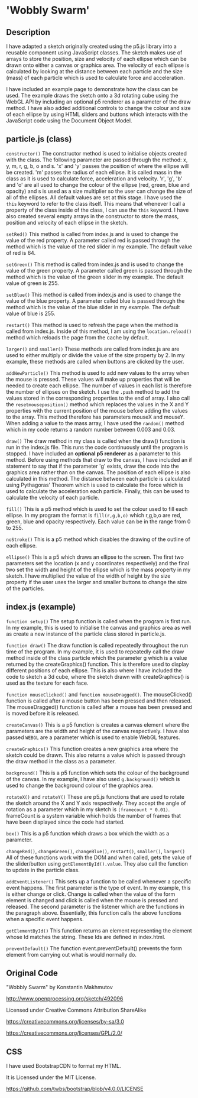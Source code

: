 'Wobbly Swarm'
======
## Description
I have adapted a sketch originally created using the p5.js library into a reusable component using JavaScript classes. The sketch makes use of arrays to store the position, size and velocity of each ellipse which can be drawn onto either a canvas or graphics area. The velocity of each ellipse is calculated by looking at the distance between each particle and the size (mass) of each particle which is used to calculate force and acceleration.

I have included an example page to demonstrate how the class can be used. The example draws the sketch onto a 3d rotating cube using the WebGL API by including an optional p5 renderer as a parameter of the draw method. I have also added additional controls to change the colour and size of each ellipse by using HTML sliders and buttons which interacts with the JavaScript code using the Document Object Model.
## particle.js (class)

`constructor()`
The constructor method is used to initialise objects created with the class. The following parameter are passed through the method: x, y, m, r, g, b, o and s. 'x' and 'y' passes the position of where the ellipse will be created. 'm' passes the radius of each ellipse. It is called mass in the class as it is used to calculate force, acceleration and velocity. 'r', 'g', 'b' and 'o' are all used to change the colour of the ellipse (red, green, blue and opacity) and s is used as a size multiplier so the user can change the size of all of the ellipses. All default values are set at this stage. I have used the `this` keyword to refer to the class itself. This means that whenever I call a property of the class inside of the class, I can use the `this` keyword. I have also created several empty arrays in the constructor to store the mass, position and velocity of each ellipse in the sketch.

`setRed()`
This method is called from index.js and is used to change the value of the red property. A parameter called red is passed through the method which is the value of the red slider in my example. The default value of red is 64.

`setGreen()`
This method is called from index.js and is used to change the value of the green property. A parameter called green is passed through the method which is the value of the green slider in my example. The default value of green is 255.

`setBlue()`
This method is called from index.js and is used to change the value of the blue property. A parameter called blue is passed through the method which is the value of the blue slider in my example. The default value of blue is 255.

`restart()`
This method is used to refresh the page when the method is called from index.js. Inside of this method, I am using the `location.reload()` method which reloads the page from the cache by default.

`larger()` and `smaller()`
These methods are called from index.js are are used to either multiply or divide the value of the size property by 2. In my example, these methods are called when buttons are clicked by the user.

`addNewParticle()`
This method is used to add new values to the array when the mouse is pressed. These values will make up properties that will be needed to create each ellipse. The number of values in each list is therefore the number of ellipses on the sketch. I use the `.push` method to add the values stored in the corresponding properties to the end of array. I also call the `resetmouseposition()` method which replaces the values in the X and Y properties with the current position of the mouse before adding the values to the array. This method therefore has parameters mouseX and mouseY. When adding a value to the mass array, I have used the `random()` method which in my code returns a random number between 0.003 and 0.03.

`draw()`
The draw method in my class is called when the draw() function is run in the index.js file. This runs the code continuously until the program is stopped. I have included an **optional p5 renderer** as a parameter to this method. Before using methods that draw to the canvas, I have included an if statement to say that if the parameter 'g' exists, draw the code into the graphics area rather than on the canvas. The position of each ellipse is also calculated in this method. The distance between each particle is calculated using Pythagoras' Theorem which is used to calculate the force which is used to calculate the acceleration each particle. Finally, this can be used to calculate the velocity of each particle.

`fill()`
This is a p5 method which is used to set the colour used to fill each ellipse. In my program the format is `fill(r,g,b,o)` which r,g,b,o are red, green, blue and opacity respectively. Each value can be in the range from 0 to 255.

`noStroke()`
This is a p5 method which disables the drawing of the outline of each ellipse.

`ellipse()`
This is a p5 which draws an ellipse to the screen. The first two parameters set the location (x and y coordinates respectively) and the final two set the width and height of the ellipse which is the mass property in my sketch. I have multiplied the value of the width of height by the size property if the user uses the larger and smaller buttons to change the size of the particles.

## index.js (example)
`function setup()` The setup function is called when the program is first run. In my example, this is used to initialise the canvas and graphics area as well as create a new instance of the particle class stored in particle.js.

`function draw()` The draw function is called repeatedly throughout the run time of the program. In my example, it is used to repeatedly call the draw method inside of the class particle which the parameter g which is a value returned by the createGraphics() function. This is therefore used to display different positions of each ellipse. This is also where I have included the code to sketch a 3d cube, where the sketch drawn with createGraphics() is used as the texture for each face.

`function mouseClicked()` and `function mouseDragged()`. The mouseClicked() function is called after a mouse button has been pressed and then released. The mouseDragged() function is called after a mouse has been pressed and is moved before it is released.

`createCanvas()`
This is a p5 function is creates a canvas element where the parameters are the width and height of the canvas respectively. I have also passed `WEBGL` are a parameter which is used to enable WebGL features.

`createGraphics()`
This function creates a new graphics area where the sketch could be drawn. This also returns a value which is passed through the draw method in the class as a parameter.

`background()` This is a p5 function which sets the colour of the background of the canvas. In my example, I have also used `g.background()` which is used to change the background colour of the graphics area.

`rotateX()` and `rotateY()` These are p5.js functions that are used to rotate the sketch around the X and Y axis respectively. They accept the angle of rotation as a parameter which in my sketch is `(framecount * 0.01)`. frameCount is a system variable which holds the number of frames that have been displayed since the code had started.

`box()` This is a p5 function which draws a box which the width as a parameter.

`changeRed()`, `changeGreen()`, `changeBlue()`, `restart()`, `smaller()`, `larger()` All of these functions work with the DOM and when called, gets the value of the slider/button using `getElementById().value`. They also call the function to update in the particle class.

`addEventListener()` This sets up a function to be called whenever a specific event happens. The first parameter is the type of event. In my example, this is either change or click. Change is called when the value of the form element is changed and click is called when the mouse is pressed and released. The second parameter is the listener which are the functions in the paragraph above. Essentially, this function calls the above functions when a specific event happens.

`getElementById()` This function returns an element representing the element whose Id matches the string. These Ids are defined in index.html.

`preventDefault()` The function event.preventDefault() prevents the form element from carrying out what is would normally do.


## Original Code

"Wobbly Swarm" by Konstantin Makhmutov

http://www.openprocessing.org/sketch/492096  

Licensed under Creative Commons Attribution ShareAlike

https://creativecommons.org/licenses/by-sa/3.0

https://creativecommons.org/licenses/GPL/2.0/

## CSS

I have used BootstrapCDN to format my HTML.

It is Licensed under the MIT License.

https://github.com/twbs/bootstrap/blob/v4.0.0/LICENSE
